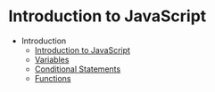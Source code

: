 # Introduction to JavaScript

- Introduction
  * [Introduction to JavaScript](docs/introduction/introduction-to-javascript.md)
  * [Variables](docs/introduction/variables.md)
  * [Conditional Statements](docs/conditionals/conditional-statements.md)
  * [Functions](docs/functions/functions.md)